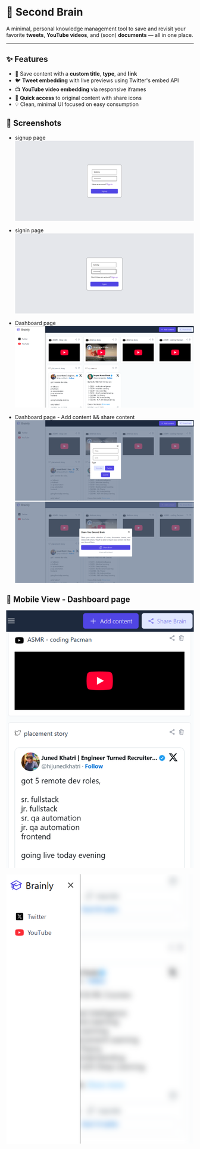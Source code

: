# 🧠 Second Brain

A minimal, personal knowledge management tool to save and revisit your favorite **tweets**, **YouTube videos**, and (soon) **documents** — all in one place.

---

## ✨ Features

- 🔖 Save content with a **custom title**, **type**, and **link**
- 🐦 **Tweet embedding** with live previews using Twitter's embed API
- 📺 **YouTube video embedding** via responsive iframes
- 🔗 **Quick access** to original content with share icons
- 💡 Clean, minimal UI focused on easy consumption

## 📸 Screenshots

- signup page
![Signup Page](./FRONTEND/screenshots/Screenshot%202025-06-11%20171318.png)

- signin page 
![Signin Page](./FRONTEND/screenshots/Screenshot%202025-06-11%20171500.png)

- Dashboard page 
![Dashboard Page](./FRONTEND/screenshots/Screenshot%202025-06-11%20174245.png)

- Dashboard page - Add content && share content
![Dashboard Page](./FRONTEND/screenshots/Screenshot%202025-06-11%20173953.png)
![Dashboard Page](./FRONTEND/screenshots/Screenshot%202025-06-11%20174018.png)

## 📱 Mobile View - Dashboard page
![Dashboard Page](./FRONTEND/screenshots/Screenshot%202025-06-11%20174116.png)

![Dashboard Page](./FRONTEND/screenshots/Screenshot%202025-06-11%20174519.png)




